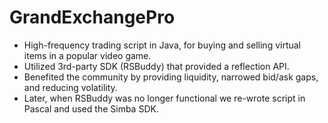# GrandExchangePro


* High-frequency trading script in Java, for buying and selling virtual items in a popular video game.
* Utilized 3rd-party SDK (RSBuddy) that provided a reflection API.
* Benefited the community by providing liquidity, narrowed bid/ask gaps, and reducing volatility.
* Later, when RSBuddy was no longer functional we re-wrote script in Pascal and used the Simba SDK.
